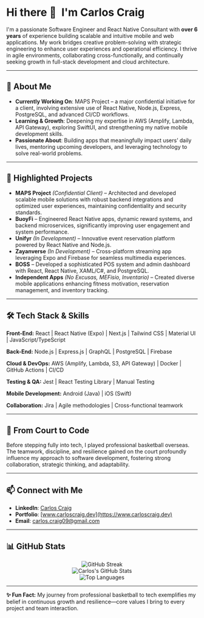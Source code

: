 # Hi there 👋  **I'm Carlos Craig**

I'm a passionate Software Engineer and React Native Consultant with **over 6 years** of experience building scalable and intuitive mobile and web applications. My work bridges creative problem-solving with strategic engineering to enhance user experiences and operational efficiency. I thrive in agile environments, collaborating cross-functionally, and continually seeking growth in full-stack development and cloud architecture.

---

## 🌟 **About Me**

* **Currently Working On**: MAPS Project – a major confidential initiative for a client, involving extensive use of React Native, Node.js, Express, PostgreSQL, and advanced CI/CD workflows.
* **Learning & Growth**: Deepening my expertise in AWS (Amplify, Lambda, API Gateway), exploring SwiftUI, and strengthening my native mobile development skills.
* **Passionate About**: Building apps that meaningfully impact users’ daily lives, mentoring upcoming developers, and leveraging technology to solve real-world problems.

---

## 🚀 **Highlighted Projects**

* **MAPS Project** *(Confidential Client)* – Architected and developed scalable mobile solutions with robust backend integrations and optimized user experiences, maintaining confidentiality and security standards.
* **BuoyFi** – Engineered React Native apps, dynamic reward systems, and backend microservices, significantly improving user engagement and system performance.
* **Unifyr** *(In Development)* – Innovative event reservation platform powered by React Native and Node.js.
* **Zayanverse** *(In Development)* – Cross-platform streaming app leveraging Expo and Firebase for seamless multimedia experiences.
* **BOSS** – Developed a sophisticated POS system and admin dashboard with React, React Native, XAML/C#, and PostgreSQL.
* **Independent Apps** *(No Excusas, MEFisio, Inventario)* – Created diverse mobile applications enhancing fitness motivation, reservation management, and inventory tracking.

---

## 🛠️ **Tech Stack & Skills**

**Front-End:** React | React Native (Expo) | Next.js | Tailwind CSS | Material UI | JavaScript/TypeScript

**Back-End:** Node.js | Express.js | GraphQL | PostgreSQL | Firebase

**Cloud & DevOps:** AWS (Amplify, Lambda, S3, API Gateway) | Docker | GitHub Actions | CI/CD

**Testing & QA:** Jest | React Testing Library | Manual Testing

**Mobile Development:** Android (Java) | iOS (Swift)

**Collaboration:** Jira | Agile methodologies | Cross-functional teamwork

---

## 🏀 **From Court to Code**

Before stepping fully into tech, I played professional basketball overseas. The teamwork, discipline, and resilience gained on the court profoundly influence my approach to software development, fostering strong collaboration, strategic thinking, and adaptability.

---

## 📫 **Connect with Me**

* **LinkedIn**: [Carlos Craig](https://www.linkedin.com/in/carloscraig)
* **Portfolio**: [www.carloscraig.dev](https://www.carloscraig.dev)
* **Email**: [carlos.craig09@gmail.com](mailto:carlos.craig09@gmail.com)

---

## 📊 **GitHub Stats**

<p align="center">
  <img src="https://github-readme-streak-stats.herokuapp.com/?user=ccraig09&theme=tokyonight" alt="GitHub Streak"/>
  <br/>
  <img src="https://github-readme-stats.vercel.app/api?username=ccraig09&show_icons=true&theme=tokyonight" alt="Carlos's GitHub Stats"/>
  <br/>
  <img src="https://github-readme-stats.vercel.app/api/top-langs/?username=ccraig09&layout=compact&theme=tokyonight" alt="Top Languages"/>
</p>

---

**✨ Fun Fact:**  My journey from professional basketball to tech exemplifies my belief in continuous growth and resilience—core values I bring to every project and team interaction.


